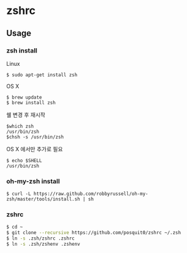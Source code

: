 # zshrc

## <a name="usage">Usage

### zsh install
Linux
```
$ sudo apt-get install zsh
```
OS X
```
$ brew update
$ brew install zsh
```
쉘 변경 후 재시작
```
$which zsh
/usr/bin/zsh
$chsh -s /usr/bin/zsh
```
OS X 에서만 추가로 필요
```
$ echo $SHELL
/usr/bin/zsh
```
### oh-my-zsh install
```
$ curl -L https://raw.github.com/robbyrussell/oh-my-zsh/master/tools/install.sh | sh
```

### zshrc

```sh
$ cd ~
$ git clone --recursive https://github.com/posquit0/zshrc ~/.zsh
$ ln -s .zsh/zshrc .zshrc
$ ln -s .zsh/zshenv .zshenv
```
